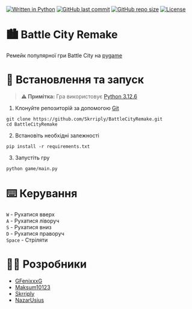 [![Written in Python](https://img.shields.io/badge/Written%20in-Python-blue?style=for-the-badge&logo=python)](https://github.com/Skrriply/BattleCityRemake)
[![GitHub last commit](https://img.shields.io/github/last-commit/Skrriply/BattleCityRemake?style=for-the-badge)](https://github.com/Skrriply/BattleCityRemake)
[![GitHub repo size](https://img.shields.io/github/repo-size/Skrriply/BattleCityRemake?style=for-the-badge)](https://github.com/Skrriply/BattleCityRemake)
[![License](https://img.shields.io/github/license/Skrriply/BattleCityRemake?style=for-the-badge)](https://github.com/Skrriply/BattleCityRemake/blob/main/LICENSE)

# 🏙️ Battle City Remake

Ремейк популярної гри Battle City на [pygame](https://www.pygame.org/news)

# 🚀 Встановлення та запуск

> **⚠️ Примітка:** Гра використовує [Python 3.12.6](https://www.python.org/downloads/)

1. Клонуйте репозиторій за допомогою [Git](https://git-scm.com/)

```
git clone https://github.com/Skrriply/BattleCityRemake.git
cd BattleCityRemake
```

2. Встановіть необхідні залежності

```
pip install -r requirements.txt
```

3. Запустіть гру

```
python game/main.py
```

# ⌨️ Керування

`W` - Рухатися вверх
</br>
`A` - Рухатися ліворуч
</br>
`S` - Рухатися вниз
</br>
`D` - Рухатися праворуч
</br>
`Space` - Стріляти

# 🧑‍💻 Розробники

- [GFenixxxG](https://github.com/GFenixxxG)
- [Maksum10123](https://github.com/Maksum10123)
- [Skrriply](https://github.com/Skrriply)
- [NazarUsius](https://github.com/NazarUsius)

